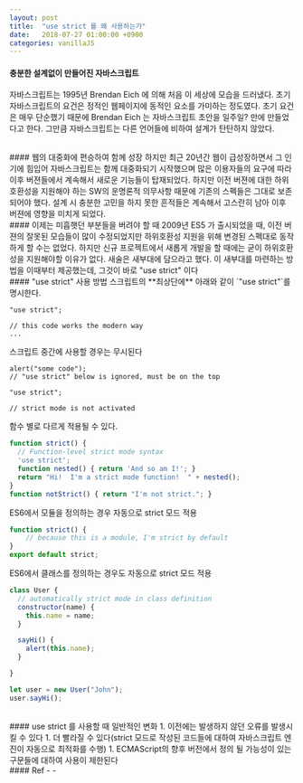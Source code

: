 ```yaml
---
layout: post
title:  "use strict 를 왜 사용하는가"
date:   2018-07-27 01:00:00 +0900
categories: vanillaJS
---
```

#### 충분한 설계없이 만들어진 자바스크립트
자바스크립트는 1995년 Brendan Eich 에 의해 처음 이 세상에 모습을 드러냈다. 초기 자바스크립트의 요건은 정적인 웹페이지에 동적인 요소를 가미하는 정도였다. 초기 요건은 매우 단순했기 때문에 Brendan Eich 는 자바스크립트 초안을 일주일? 만에 만들었다고 한다. 그만큼 자바스크립트는 다른 언어들에 비하여 설계가 탄탄하지 않았다.

<br>
#### 웹의 대중화에 편승하여 함께 성장
 하지만 최근 20년간 웹이 급성장하면서 그 인기에 힘입어 자바스크립트는 함께 대중화되기 시작했으며 많은 이용자들의 요구에 따라 이후 버젼들에서 계속해서 새로운 기능들이 탑재되었다. 하지만 이전 버젼에 대한 하위호환성을 지원해야 하는 SW의 운명론적 의무사항 때문에 기존의 스펙들은 그대로 보존되어야 했다. 설계 시 충분한 고민을 하지 못한 흔적들은 계속해서 고스란히 남아 이후 버젼에 영향을 미치게 되었다.

<br>
#### 이제는 미흡햇던 부분들을 버려야 할 때
2009년 ES5 가 출시되었을 때, 이전 버젼의 잘못된 모습들이 많이 수정되었지만 하위호환성 지원을 위해 변경된 스펙대로 동작하게 할 수는 없었다. 하지만 신규 프로젝트에서 새롭게 개발을 할 때에는 굳이 하위호환성을 지원해야할 이유가 없다. 새술은 새부대에 담으라고 했다. 이 새부대를 마련하는 방법을 이때부터 제공했는데, 그것이 바로 "use strict" 이다

<br>
#### "use strict" 사용 방법
스크립트의 **최상단에** 아래와 같이 `"use strict"`를 명시한다.

```
"use strict";

// this code works the modern way
...
```

스크립트 중간에 사용할 경우는 무시된다

```
alert("some code");
// "use strict" below is ignored, must be on the top

"use strict";

// strict mode is not activated
```

함수 별로 다르게 적용될 수 있다.

```javascript
function strict() {
  // Function-level strict mode syntax
  'use strict';
  function nested() { return 'And so am I!'; }
  return "Hi!  I'm a strict mode function!  " + nested();
}
function notStrict() { return "I'm not strict."; }
```

ES6에서 모듈을 정의하는 경우 자동으로 strict 모드 적용

```javascript
function strict() {
    // because this is a module, I'm strict by default
}
export default strict;
```

ES6에서 클래스를 정의하는 경우도 자동으로 strict 모드 적용

```javascript
class User {
  // automatically strict mode in class definition
  constructor(name) {
    this.name = name;
  }

  sayHi() {
    alert(this.name);
  }

}

let user = new User("John");
user.sayHi();
```

<br>
#### use strict 를 사용할 때 일반적인 변화
1. 이전에는 발생하지 않던 오류를 발생시킬 수 있다
1. 더 빨라질 수 있다(strict 모드로 작성된 코드들에 대하여 자바스크립트 엔진이 자동으로 최적화를 수행)
1. ECMAScript의 향후 버전에서 정의 될 가능성이 있는 구문들에 대하여 사용이 제한된다

<br>
#### Ref
- <https://javascript.info/strict-mode>
- <https://developer.mozilla.org/en-US/docs/Web/JavaScript/Reference/Strict_mode>